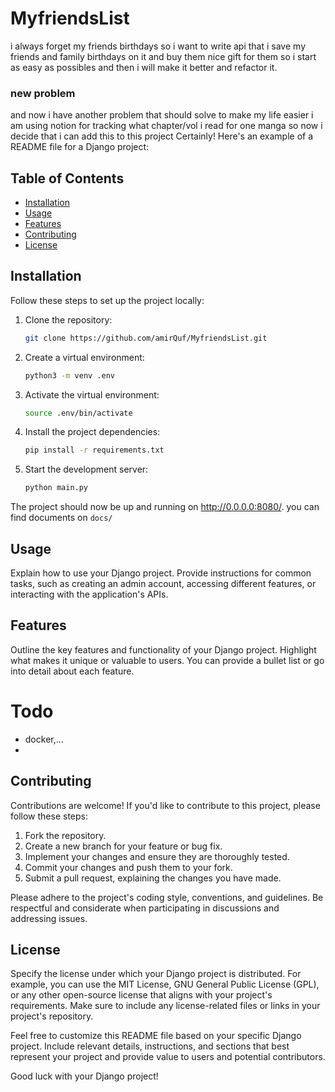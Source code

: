 # MyfriendsList

i always forget my friends birthdays so i want to write api that i save my friends and family birthdays on it and buy them nice gift for them so i start as easy as possibles and then i will make it better and refactor it.
### new problem 
and now i have another problem that should solve to make my life easier  i am using notion for tracking what chapter/vol i read for one manga so now i decide that i can add this to this project 
Certainly! Here's an example of a README file for a Django project:


## Table of Contents

- [Installation](#installation)
- [Usage](#usage)
- [Features](#features)
- [Contributing](#contributing)
- [License](#license)

## Installation

Follow these steps to set up the project locally:

1. Clone the repository:

   ```bash
   git clone https://github.com/amirQuf/MyfriendsList.git
   ```

2. Create a virtual environment:

   ```bash
   python3 -m venv .env
   ```

3. Activate the virtual environment:

   ```bash
   source .env/bin/activate
   ```

4. Install the project dependencies:

   ```bash
   pip install -r requirements.txt
   ```
5. Start the development server:

   ```bash
   python main.py
   ```

The project should now be up and running on http://0.0.0.0:8080/.
you can find documents on `docs/`

## Usage

Explain how to use your Django project. Provide instructions for common tasks, such as creating an admin account, accessing different features, or interacting with the application's APIs.

## Features

Outline the key features and functionality of your Django project. Highlight what makes it unique or valuable to users. You can provide a bullet list or go into detail about each feature.
# Todo
- docker,...
- 
## Contributing

Contributions are welcome! If you'd like to contribute to this project, please follow these steps:

1. Fork the repository.
2. Create a new branch for your feature or bug fix.
3. Implement your changes and ensure they are thoroughly tested.
4. Commit your changes and push them to your fork.
5. Submit a pull request, explaining the changes you have made.

Please adhere to the project's coding style, conventions, and guidelines. Be respectful and considerate when participating in discussions and addressing issues.

## License

Specify the license under which your Django project is distributed. For example, you can use the MIT License, GNU General Public License (GPL), or any other open-source license that aligns with your project's requirements. Make sure to include any license-related files or links in your project's repository.

Feel free to customize this README file based on your specific Django project. Include relevant details, instructions, and sections that best represent your project and provide value to users and potential contributors.

Good luck with your Django project!
